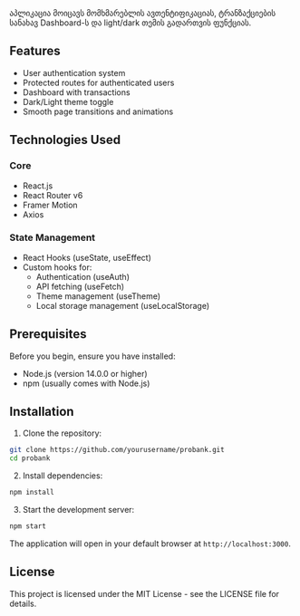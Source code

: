 აპლიკაცია მოიცავს მომხმარებლის ავთენტიფიკაციას, ტრანზაქციების სანახავ Dashboard-ს და light/dark თემის გადართვის ფუნქციას.

## Features

- User authentication system
- Protected routes for authenticated users
- Dashboard with transactions
- Dark/Light theme toggle
- Smooth page transitions and animations

## Technologies Used

### Core
- React.js
- React Router v6
- Framer Motion
- Axios

### State Management
- React Hooks (useState, useEffect)
- Custom hooks for:
  - Authentication (useAuth)
  - API fetching (useFetch)
  - Theme management (useTheme)
  - Local storage management (useLocalStorage)


## Prerequisites

Before you begin, ensure you have installed:
- Node.js (version 14.0.0 or higher)
- npm (usually comes with Node.js)

## Installation

1. Clone the repository:
```bash
git clone https://github.com/yourusername/probank.git
cd probank
```

2. Install dependencies:
```bash
npm install
```

3. Start the development server:
```bash
npm start
```

The application will open in your default browser at `http://localhost:3000`.


## License

This project is licensed under the MIT License - see the LICENSE file for details.

